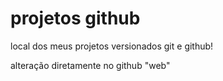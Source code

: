 # projetos github
 local dos meus projetos versionados git e github!

alteração diretamente no github "web"
